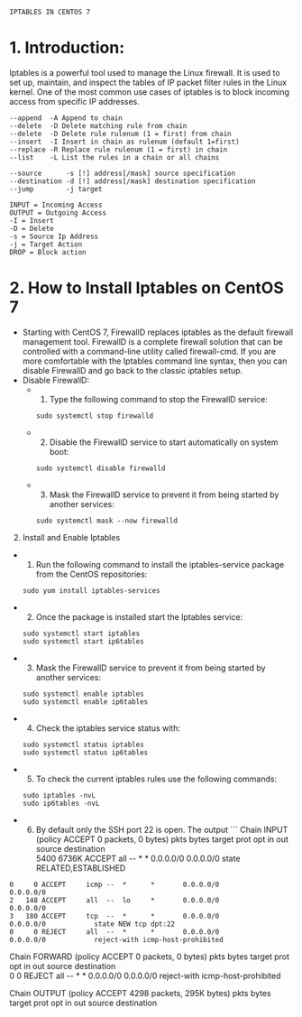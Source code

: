 `IPTABLES IN CENTOS 7`

# 1. Introduction:
Iptables is a powerful tool used to manage the Linux firewall. It is used to set up, maintain, and inspect the tables of IP packet filter rules in the Linux kernel. One of the most common use cases of iptables is to block incoming access from specific IP addresses.
```
--append  -A Append to chain
--delete  -D Delete matching rule from chain
--delete  -D Delete rule rulenum (1 = first) from chain	
--insert  -I Insert in chain as rulenum (default 1=first)
--replace -R Replace rule rulenum (1 = first) in chain
--list    -L List the rules in a chain or all chains

--source      -s [!] address[/mask] source specification
--destination -d [!] address[/mask] destination specification                         
--jump        -j target

INPUT = Incoming Access
OUTPUT = Outgoing Access
-I = Insert
-D = Delete
-s = Source Ip Address
-j = Target Action
DROP = Block action
```
# 2. How to Install Iptables on CentOS 7
- Starting with CentOS 7, FirewallD replaces iptables as the default firewall management tool.
FirewallD is a complete firewall solution that can be controlled with a command-line utility called firewall-cmd. If you are more comfortable with the Iptables command line syntax, then you can disable FirewallD and go back to the classic iptables setup.
- Disable FirewallD:
  - 1. Type the following command to stop the FirewallD service:
    ```
    sudo systemctl stop firewalld
    ```
  - 2. Disable the FirewallD service to start automatically on system boot:
    ```
    sudo systemctl disable firewalld
    ```
  - 3. Mask the FirewallD service to prevent it from being started by another services:
    ``` 
    sudo systemctl mask --now firewalld
    ```
2. Install and Enable Iptables
  - 1. Run the following command to install the iptables-service package from the CentOS repositories:
    ```
    sudo yum install iptables-services
    ```
  - 2. Once the package is installed start the Iptables service:
    ```
    sudo systemctl start iptables
    sudo systemctl start ip6tables
    ```
  - 3. Mask the FirewallD service to prevent it from being started by another services:
    ``` 
    sudo systemctl enable iptables
    sudo systemctl enable ip6tables
    ```
  - 4. Check the iptables service status with:
    ```
    sudo systemctl status iptables
    sudo systemctl status ip6tables
    ```
  - 5. To check the current iptables rules use the following commands:
    ``` 
    sudo iptables -nvL
    sudo ip6tables -nvL
    ```
   - 6. By default only the SSH port 22 is open. The output
    ```
    Chain INPUT (policy ACCEPT 0 packets, 0 bytes)
 pkts bytes target     prot opt in     out     source               destination         
 5400 6736K ACCEPT     all  --  *      *       0.0.0.0/0            0.0.0.0/0            state RELATED,ESTABLISHED

    0     0 ACCEPT     icmp --  *      *       0.0.0.0/0            0.0.0.0/0           
    2   148 ACCEPT     all  --  lo     *       0.0.0.0/0            0.0.0.0/0           
    3   180 ACCEPT     tcp  --  *      *       0.0.0.0/0            0.0.0.0/0            state NEW tcp dpt:22
    0     0 REJECT     all  --  *      *       0.0.0.0/0            0.0.0.0/0            reject-with icmp-host-prohibited

Chain FORWARD (policy ACCEPT 0 packets, 0 bytes)
 pkts bytes target     prot opt in     out     source               destination         
    0     0 REJECT     all  --  *      *       0.0.0.0/0            0.0.0.0/0            reject-with icmp-host-prohibited

Chain OUTPUT (policy ACCEPT 4298 packets, 295K bytes)
 pkts bytes target     prot opt in     out     source               destination     
   ```